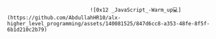                                ![0x12 _JavaScript_-Warm_up💻](https://github.com/AbdullahHR10/alx-higher_level_programming/assets/140081525/847d6cc8-a353-48fe-8f5f-6b1d210c2b79)
